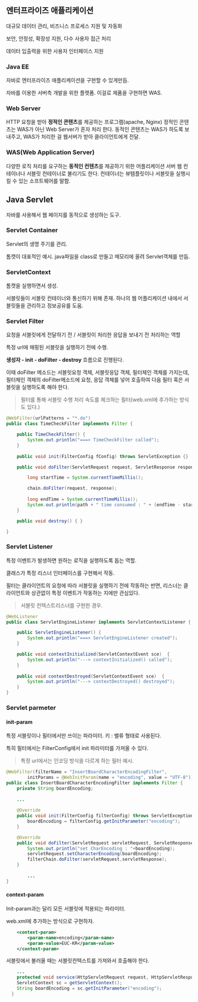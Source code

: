 ## 엔터프라이즈 애플리케이션

대규모 데이터 관리, 비즈니스 프로세스 지원 및 자동화

보안, 안정성, 확장성 지원, 다수 사용자 접근 처리

데이터 입출력을 위한 사용자 인터페이스 지원

### Java EE

자바로 엔터프라이즈 애플리케이션을 구현할 수 있게만듬.

자바를 이용한 서버측 개발을 위한 플랫폼. 이걸로 제품을 구현하면 WAS.

### Web Server

HTTP 요청을 받아 **정적인 콘텐츠**를 제공하는 프로그램(apache, Nginx)
정적인 콘텐츠는 WAS가 아닌 Web Server가 혼자 처리 한다.
동적인 콘텐츠는 WAS가 하도록 보내주고, WAS가 처리한 걸 웹서버가 받아 클라이언트에게 전달.

### WAS(Web Application Server)

다양한 로직 처리를 요구하는 **동적인 컨텐츠**를 제공하기 위한 어플리케이션 서버
웹 컨테이너나 서블릿 컨테이너로 불리기도 한다.
컨테이너는 뷰템플릿이나 서블릿을 실행시킬 수 있는 소프트웨어를 말함.

## Java Servlet

자바를 사용해서 웹 페이지를 동적으로 생성하는 도구.

### Servlet Container

Servlet의 생명 주기를 관리.

톰캣이 대표적인 예시.
java파일을 class로 만들고 메모리에 올려 Servlet객체를 만듬.

### ServletContext

톰캣을 실행하면서 생성.

서블릿들이 서블릿 컨테이너와 통신하기 위해 존재.
하나의 웹 어플리케이션 내에서 서블릿들을 관리하고 정보공유를 도움.

### Servlet Filter

요청을 서블릿에게 전달하기 전 / 서블릿이 처리한 응답을 보내기 전 처리하는 역할

특정 url에 매핑된 서블릿을 실행하기 전에 수행.

**생성자 - init - doFilter - destroy** 흐름으로 진행된다.

이때 doFilter 메소드는 서블릿요청 객체, 서블릿응답 객체, 필터체인 객체를 가지는데,
필터체인 객체의 doFilter메소드에 요청, 응답 객체를 넣어 호출하여 다음 필터 혹은 서블릿을 실행하도록 해야 한다.

> 필터를 통해 서블릿 수행 처리 속도를 체크하는 필터(web.xml에 추가하는 방식도 있다.)

```java
@WebFilter(urlPatterns = "*.do")
public class TimeCheckFilter implements Filter {

    public TimeCheckFilter() { 
        System.out.println("===> TimeCheckFilter called");
    }
    
	public void init(FilterConfig fConfig) throws ServletException {}                              

	public void doFilter(ServletRequest request, ServletResponse response, FilterChain chain) throws IOException, ServletException {

		long startTime = System.currentTimeMillis();

		chain.doFilter(request, response);    
		
		long endTime = System.currentTimeMillis();
		System.out.println(path + " time consumed : " + (endTime - startTime) + "(ms)sec");
	}

	public void destroy() {	}

}
```

### Servlet Listener

특정 이벤트가 발생하면 원하는 로직을 실행하도록 돕는 역할.

클래스가 특정 리스너 인터페이스를 구현해서 작동.

필터는 클라이언트의 요청에 따라 서블릿을 실행하기 전에 작동하는 반면,
리스너는 클라이언트와 상관없이 특정 이벤트가 작동하는 지에만 관심있다.

> 서블릿 컨텍스트리스너를 구현한 경우.

```java
@WebListener
public class ServletEngineListener implements ServletContextListener {

    public ServletEngineListener() {
        System.out.println("===> ServletEngineListener created");
    }

    public void contextInitialized(ServletContextEvent sce)  { 
    	System.out.println("---> contextInitialized() called");
    }
    
    public void contextDestroyed(ServletContextEvent sce)  { 
    	System.out.println("---> contextDestroyed() destroyed");
    }	
}
```

### Servlet parmeter

#### init-param

특정 서블릿이나 필터에서만 쓰이는 파라미터.
키 : 밸류 형태로 사용된다.

특히 필터에서는 FilterConfig에서 init 파라미터를 가져올 수 있다.

> 특정 url에서는 인코딩 방식을 다르게 하는 필터 예시.

```java
@WebFilter(filterName = "InsertBoardCharacterEncodingFilter",
        initParams = @WebInitParam(name = "encoding", value = "UTF-8"))
public class InsertBoardCharacterEncodingFilter implements Filter {
    private String boardEncoding;
		
  	...
      
    @Override
    public void init(FilterConfig filterConfig) throws ServletException {
        boardEncoding = filterConfig.getInitParameter("encoding");
    }

    @Override
    public void doFilter(ServletRequest servletRequest, ServletResponse servletResponse, FilterChain filterChain) throws IOException, ServletException {
        System.out.println("set CharEncoding : "+boardEncoding);
        servletRequest.setCharacterEncoding(boardEncoding);
        filterChain.doFilter(servletRequest,servletResponse);
    }
  
		...
}

```

#### context-param

Init-param과는 달리 모든 서블릿에 적용되는 파라미터.

web.xml에 추가하는 방식으로 구현하자.

```xml
    <context-param>
        <param-name>encoding</param-name>
        <param-value>EUC-KR</param-value>
    </context-param>
```

서블릿에서 불러올 때는 서블릿컨텍스트를 가져와서 호출해야 한다.

```java
	...
	protected void service(HttpServletRequest request, HttpServletResponse response) throws ServletException, IOException { 
  	ServletContext sc = getServletContext(); 
  	String boardEncoding = sc.getInitParameter("encoding");
  }
```

